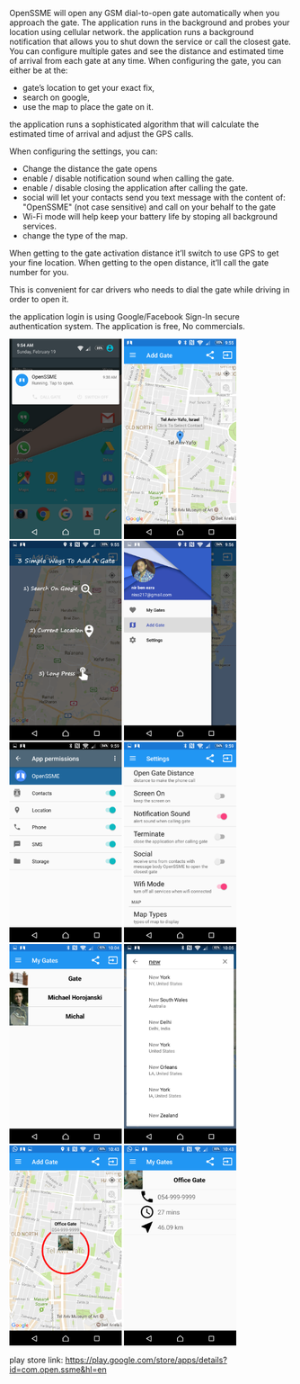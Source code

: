 OpenSSME will open any GSM dial-to-open gate automatically when you approach the gate.
The application runs in the background and probes your location using cellular network. 
the application runs a background notification that allows you to shut down the service or call the closest gate.
You can configure multiple gates and see the distance and estimated time of arrival from each gate at any time. 
When configuring the gate, you can either be at the:

- gate’s location to get your exact fix, 
- search on google, 
- use the map to place the gate on it.

the application runs a sophisticated algorithm that will calculate the estimated time of arrival and adjust the GPS calls.

When configuring the settings, you can:
- Change the distance the gate opens
- enable / disable notification sound when calling the gate.
- enable / disable closing the application after calling the gate.
- social will let your contacts send you text message with the content of: "OpenSSME"
(not case sensitive) and call on your behalf to the gate
- Wi-Fi mode will help keep your battery life by stoping all background services.
- change the type of the map.

When getting to the gate activation distance it’ll switch to use GPS to get your fine location. 
When getting to the open distance, it’ll call the gate number for you. 

This is convenient for car drivers who needs to dial the gate while driving in order to open it.

the application login is using Google/Facebook Sign-In secure authentication system.
The application is free, No commercials.

<img src="/app/src/main/res/drawable/screenshots/1.png" width="200" hight="200">
<img src="/app/src/main/res/drawable/screenshots/2.png" width="200" hight="200">
<img src="/app/src/main/res/drawable/screenshots/3.png" width="200" hight="200">
<img src="/app/src/main/res/drawable/screenshots/4.png" width="200" hight="200">
<img src="/app/src/main/res/drawable/screenshots/5.png" width="200" hight="200">
<img src="/app/src/main/res/drawable/screenshots/6.png" width="200" hight="200">
<img src="/app/src/main/res/drawable/screenshots/7.png" width="200" hight="200">
<img src="/app/src/main/res/drawable/screenshots/8.png" width="200" hight="200">
<img src="/app/src/main/res/drawable/screenshots/9.png" width="200" hight="200">
<img src="/app/src/main/res/drawable/screenshots/10.png" width="200" hight="200">






play store link: https://play.google.com/store/apps/details?id=com.open.ssme&hl=en
